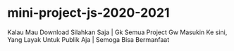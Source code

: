 # mini-project-js-2020-2021
Kalau Mau Download Silahkan Saja
|
Gk Semua Project Gw Masukin Ke sini, Yang Layak Untuk Publik Aja
|
Semoga Bisa Bermanfaat
